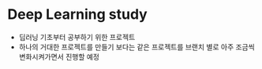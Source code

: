 # Deep Learning study

* 딥러닝 기초부터 공부하기 위한 프로젝트
* 하나의 거대한 프로젝트를 만들기 보다는 같은 프로젝트를 브랜치 별로 아주 조금씩 변화시켜가면서 진행할 예정
